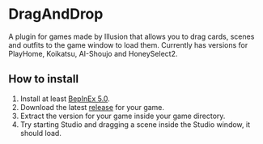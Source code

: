 # DragAndDrop
A plugin for games made by Illusion that allows you to drag cards, scenes and outfits to the game window to load them. Currently has versions for PlayHome, Koikatsu, AI-Shoujo and HoneySelect2.

## How to install
1. Install at least [BepInEx 5.0](https://github.com/BepInEx/BepInEx/releases).
2. Download the latest [release](../../releases) for your game.
3. Extract the version for your game inside your game directory.
4. Try starting Studio and dragging a scene inside the Studio window, it should load.
